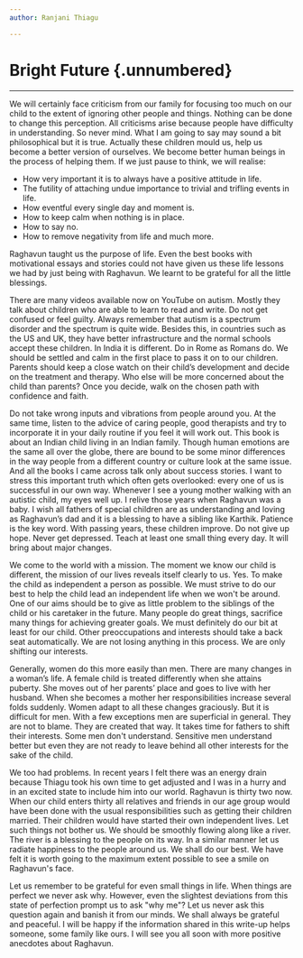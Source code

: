 ```yaml
---
author: Ranjani Thiagu

---
```


# Bright Future {.unnumbered}

<hr>

We will certainly face criticism from our family for focusing too much on our child to the extent of ignoring other people and things. Nothing can be done to change this perception. All criticisms arise because people have difficulty in understanding. So never mind. What I am going to say may sound a bit philosophical but it is true. Actually these children mould us, help us become a better version of ourselves. We become better human beings in the process of helping them. If we just pause to think, we will realise:

- How very important it is to always have a positive attitude in life.
- The futility of attaching undue importance to trivial and trifling events in life.
- How eventful every single day and moment is.
- How to keep calm when nothing is in place.
- How to say no.
- How to remove negativity from life and much more.

Raghavun taught us the purpose of life. Even the best books with motivational essays and stories could not have given us these life lessons we had by just being with Raghavun. We learnt to be grateful for all the little blessings.

There are many videos available now on YouTube on autism. Mostly they talk about children who are able to learn to read and write. Do not get confused or feel guilty. Always remember that autism is a spectrum disorder and the spectrum is quite wide. Besides this, in countries such as the US and UK, they have better infrastructure and the normal schools accept these children. In India it is different. Do in Rome as Romans do. We should be settled and calm in the first place to pass it on to our children. Parents should keep a close watch on their child’s development and decide on the treatment and therapy. Who else will be more concerned about the child than parents? Once you decide, walk on the chosen path with confidence and faith.

Do not take wrong inputs and vibrations from people around you. At the same time, listen to the advice of caring people, good therapists and try to incorporate it in your daily routine if you feel it will work out. This book is about an Indian child living in an Indian family. Though human emotions are the same all over the globe, there are bound to be some minor differences in the way people from a different country or culture look at the same issue. And all the books I came across talk only about success stories. I want to stress this important truth which often gets overlooked: every one of us is successful in our own way. Whenever I see a young mother walking with an autistic child, my eyes well up. I relive those years when Raghavun was a baby. I wish all fathers of special children are as understanding and loving as Raghavun’s dad and it is a blessing to have a sibling like Karthik. Patience is the key word. With passing years, these children improve. Do not give up hope. Never get depressed. Teach at least one small thing every day. It will bring about major changes.

We come to the world with a mission. The moment we know our child is different, the mission of our lives reveals itself clearly to us. Yes. To make the child as independent a person as possible. We must strive to do our best to help the child lead an independent life when we won't be around. One of our aims should be to give as little problem to the siblings of the child or his caretaker in the future. Many people do great things, sacrifice many things for achieving greater goals. We must definitely do our bit at least for our child. Other preoccupations and interests should take a back seat automatically. We are not losing anything in this process. We are only shifting our interests.

Generally, women do this more easily than men. There are many changes in a woman’s life. A female child is treated differently when she attains puberty. She moves out of her parents’ place and goes to live with her husband. When she becomes a mother her responsibilities increase several folds suddenly. Women adapt to all these changes graciously. But it is difficult for men. With a few exceptions men are superficial in general. They are not to blame. They are created that way. It takes time for fathers to shift their interests. Some men don't understand. Sensitive men understand better but even they are not ready to leave behind all other interests for the sake of the child.

We too had problems. In recent years I felt there was an energy drain because Thiagu took his own time to get adjusted and I was in a hurry and in an excited state to include him into our world. Raghavun is thirty two now. When our child enters thirty all relatives and friends in our age group would have been done with the usual responsibilities such as getting their children married. Their children would have started their own independent lives. Let such things not bother us. We should be smoothly flowing along like a river. The river is a blessing to the people on its way. In a similar manner let us radiate happiness to the people around us. We shall do our best. We have felt it is worth going to the maximum extent possible to see a smile on Raghavun's face.

Let us remember to be grateful for even small things in life. When things are perfect we never ask why. However, even the slightest deviations from this state of perfection prompt us to ask "why me"? Let us never ask this question again and banish it from our minds. We shall always be grateful and peaceful. I will be happy if the information shared in this write-up helps someone, some family like ours. I will see you all soon with more positive anecdotes about Raghavun.
